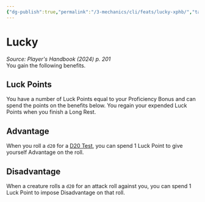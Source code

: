 ```yaml
---
{"dg-publish":true,"permalink":"/3-mechanics/cli/feats/lucky-xphb/","tags":["ttrpg-cli/compendium/src/5e/xphb","ttrpg-cli/feat"],"noteIcon":""}
---
```


# Lucky
*Source: Player's Handbook (2024) p. 201*  
You gain the following benefits.

## Luck Points

You have a number of Luck Points equal to your Proficiency Bonus and can spend the points on the benefits below. You regain your expended Luck Points when you finish a Long Rest.

## Advantage

When you roll a `d20` for a [D20 Test](3-Mechanics/CLI/rules/variant-rules/d20-test-xphb.md), you can spend 1 Luck Point to give yourself Advantage on the roll.

## Disadvantage

When a creature rolls a `d20` for an attack roll against you, you can spend 1 Luck Point to impose Disadvantage on that roll.